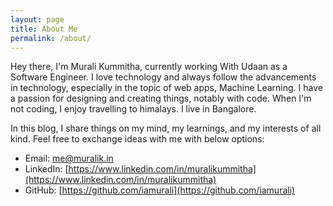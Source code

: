 ```yaml
---
layout: page
title: About Me
permalink: /about/
---
```


Hey there, I'm Murali Kummitha, currently working With Udaan as a Software Engineer. I love technology and always follow the advancements in technology, especially in the topic of web apps, Machine Learning. I have a passion for designing and creating things, notably with code. When I'm not coding, I enjoy travelling to himalays. I live in Bangalore.

In this blog, I share things on my mind, my learnings, and my interests of all kind. Feel free to exchange ideas with me with below options:

- Email: [me@muralik.in](mailto:me@muralik.in)
- LinkedIn: [https://www.linkedin.com/in/muralikummitha](https://www.linkedin.com/in/muralikummitha)
- GitHub: [https://github.com/iamurali](https://github.com/iamurali)
